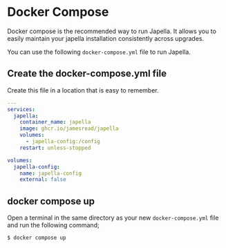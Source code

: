 # Docker Compose

Docker compose is the recommended way to run Japella. It allows you to easily maintain your japella installation consistently across upgrades.

You can use the following `docker-compose.yml` file to run Japella.

## Create the docker-compose.yml file

Create this file in a location that is easy to remember.

```yaml title="docker-compose.yml"
---
services:
  japella:
    container_name: japella
    image: ghcr.io/jamesread/japella
    volumes:
      - japella-config:/config
    restart: unless-stopped

volumes:
  japella-config:
    name: japella-config
    external: false
```

## docker compose up

Open a terminal in the same directory as your new `docker-compose.yml` file and run the following command;

```bash
$ docker compose up
```
